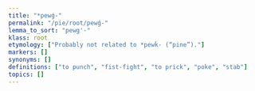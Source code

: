 ```yaml
---
title: "*pewǵ-"
permalink: "/pie/root/pewǵ-"
lemma_to_sort: "pewg'-"
klass: root
etymology: ["Probably not related to *pewḱ- (“pine”)."]
markers: []
synonyms: []
definitions: ["to punch", "fist-fight", "to prick", "poke", "stab"]
topics: []
---
```

